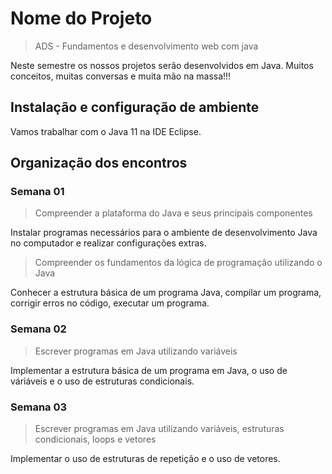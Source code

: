 # Nome do Projeto
> ADS - Fundamentos e desenvolvimento web com java

Neste semestre os nossos projetos serão desenvolvidos em Java.
Muitos conceitos, muitas conversas e muita mão na massa!!!

## Instalação e configuração de ambiente

Vamos trabalhar com o Java 11 na IDE Eclipse.

## Organização dos encontros

### Semana 01

> Compreender a plataforma do Java e seus principais componentes

Instalar programas necessários para o ambiente de desenvolvimento Java no computador e realizar configurações extras.

> Compreender os fundamentos da lógica de programação utilizando o Java

Conhecer a estrutura básica de um programa Java, compilar um programa, corrigir erros no código, executar um programa.

### Semana 02

> Escrever programas em Java utilizando variáveis

Implementar a estrutura básica de um programa em Java, o uso de váriáveis e o uso de estruturas condicionais.

### Semana 03

> Escrever programas em Java utilizando variáveis, estruturas condicionais, loops e vetores

Implementar o uso de estruturas de repetição e o uso de vetores.

